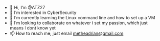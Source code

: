 - 👋 Hi, I’m @ATZ27
- 👀 I’m interested in CyberSecurity
- 🌱 I’m currently learning the Linux command line and how to set up a VM
- 💞️ I’m looking to collaborate on whatever i set my passion, which just means I dont know yet
- 📫 How to reach me, just email metheadrian@gmail.com

<!---
ATZ27/ATZ27 is a ✨ special ✨ repository because its `README.md` (this file) appears on your GitHub profile.
You can click the Preview link to take a look at your changes.
--->
